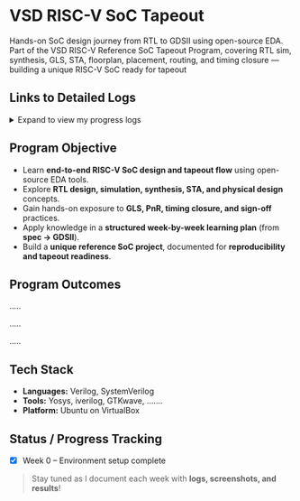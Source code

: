 # VSD RISC-V SoC Tapeout
Hands-on SoC design journey from RTL to GDSII using open-source EDA. Part of the VSD RISC-V Reference SoC Tapeout Program, covering RTL sim, synthesis, GLS, STA, floorplan, placement, routing, and timing closure — building a unique RISC-V SoC ready for tapeout

## Links to Detailed Logs  

<details>
  <summary>Expand to view my progress logs</summary>

| Week   | Topics Covered | Status |
|--------|----------------|--------|
| **Week 0** | [Tool Installation](https://github.com/KAMATHAM19/VSD-RISC-V-SoC-Tapeout/tree/main/Week_0_Tool_Installation) | ✅ Done |
| **Week 1** | ...| 🔜 Planned|
| **Week 2** | ... | 🔜 Planned |
| **Week 3** | ... | 🔜 Planned |
| **Week 4** | ... | 🔜 Planned |
| **Week 5** | ...| 🔜 Planned|
| **Week 6** | ... | 🔜 Planned |
| **Week 7** | ... | 🔜 Planned |
| **Week 8** | ... | 🔜 Planned |
| **Week 9** | ...| 🔜 Planned|
| **Week 10** | ... | 🔜 Planned |


</details>


## Program Objective  

- Learn **end-to-end RISC-V SoC design and tapeout flow** using open-source EDA tools.  
- Explore **RTL design, simulation, synthesis, STA, and physical design** concepts.  
- Gain hands-on exposure to **GLS, PnR, timing closure, and sign-off** practices.  
- Apply knowledge in a **structured week-by-week learning plan** (from **spec → GDSII**).  
- Build a **unique reference SoC project**, documented for **reproducibility and tapeout readiness**.  

## Program Outcomes  

.....

.....

.....


## Tech Stack  

- **Languages:** Verilog, SystemVerilog  
- **Tools:** Yosys, iverilog, GTKwave, ....... 
- **Platform:** Ubuntu on VirtualBox  


## Status / Progress Tracking

- [x] Week 0 – Environment setup complete  


> Stay tuned as I document each week with **logs, screenshots, and results**!  
